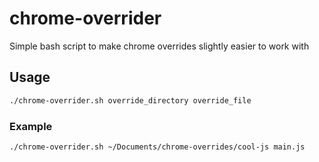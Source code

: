 # chrome-overrider
Simple bash script to make chrome overrides slightly easier to work with


## Usage
```bash
./chrome-overrider.sh override_directory override_file
```

### Example
```bash
./chrome-overrider.sh ~/Documents/chrome-overrides/cool-js main.js
```

